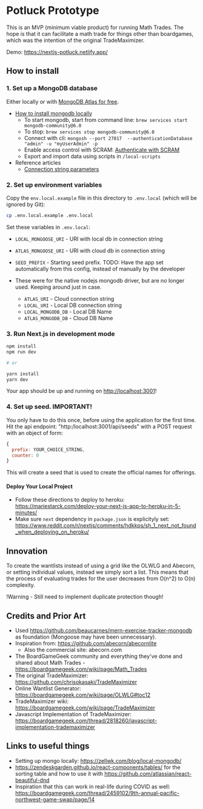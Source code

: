 # Potluck Prototype

This is an MVP (minimum viable product) for running Math Trades. The hope is that it can facilitate a math trade for things other than boardgames, which was the intention of the original TradeMaximizer.

Demo: https://nextjs-potluck.netlify.app/

## How to install

### 1. Set up a MongoDB database

Either locally or with [MongoDB Atlas for free](https://mongodb.com/atlas).

- [How to install mongodb locally](https://www.mongodb.com/docs/manual/tutorial/install-mongodb-on-os-x/)
  - To start mongodb, start from command line: `brew services start mongodb-community@6.0`
  - To stop: `brew services stop mongodb-community@6.0`
  - Connect with cli: `mongosh --port 27017  --authenticationDatabase "admin" -u "myUserAdmin" -p`
  - Enable access control with SCRAM: [Authenticate with SCRAM](https://www.mongodb.com/docs/manual/tutorial/configure-scram-client-authentication/)
  - Export and import data using scripts in `/local-scripts`
- Reference articles
  - [Connection string parameters](https://www.mongodb.com/docs/manual/reference/connection-string/#mongodb-urioption-urioption.authSource)

### 2. Set up environment variables

Copy the `env.local.example` file in this directory to `.env.local` (which will be ignored by Git):

```bash
cp .env.local.example .env.local
```

Set these variables in `.env.local`:

- `LOCAL_MONGOOSE_URI` - URI with local db in connection string
- `ATLAS_MONGOOSE_URI` - URI with cloud db in connection string
- `SEED_PREFIX` - Starting seed prefix. TODO: Have the app set automatically from this config, instead of manually by the developer

- These were for the native nodejs mongodb driver, but are no longer used. Keeping around just in case.
  - `ATLAS_URI` - Cloud connection string
  - `LOCAL_URI` - Local DB connection string
  - `LOCAL_MONGODB_DB` - Local DB Name
  - `ATLAS_MONGODB_DB` - Cloud DB Name

### 3. Run Next.js in development mode

```bash
npm install
npm run dev

# or

yarn install
yarn dev
```

Your app should be up and running on [http://localhost:3001](http://localhost:3001)!

### 4. Set up seed. IMPORTANT!

You only have to do this once, before using the application for the first time. Hit the api endpoint: "http:/localhost:3001/api/seeds" with a POST request with an object of form:

```js
{
  prefix: YOUR_CHOICE_STRING,
  counter: 0
}
```

This will create a seed that is used to create the official names for offerings.

#### Deploy Your Local Project

- Follow these directions to deploy to heroku: https://mariestarck.com/deploy-your-next-js-app-to-heroku-in-5-minutes/
- Make sure `next` dependency in `package.json` is explicityly set: https://www.reddit.com/r/nextjs/comments/hdkkps/sh_1_next_not_found_when_deploying_on_heroku/

## Innovation

To create the wantlists instead of using a grid like the OLWLG and Abecorn, or setting individual values, instead we simply sort a list. This means that the process of evaluating trades for the user decreases from O(n^2) to O(n) complexity.

!Warning - Still need to implement duplicate protection though!

## Credits and Prior Art

- Used https://github.com/beaucarnes/mern-exercise-tracker-mongodb as foundation (Mongoose may have been unnecessary).
- Inspiration from: https://github.com/abecorn/abecornlite
  - Also the commercial site: abecorn.com
- The BoardGameGeek community and everything they've done and shared about Math Trades - https://boardgamegeek.com/wiki/page/Math_Trades
- The original TradeMaximizer: https://github.com/chrisokasaki/TradeMaximizer
- Online Wantlist Generator: https://boardgamegeek.com/wiki/page/OLWLG#toc12
- TradeMaximizer wiki: https://boardgamegeek.com/wiki/page/TradeMaximizer
- Javascript Implementation of TradeMaximizer: https://boardgamegeek.com/thread/2818260/javascript-implementation-trademaximizer

## Links to useful things

- Setting up mongo locally: https://zellwk.com/blog/local-mongodb/
- https://zendeskgarden.github.io/react-components/tables/ for the sorting table and how to use it with https://github.com/atlassian/react-beautiful-dnd
- Inspiration that this can work in real-life during COVID as well: https://boardgamegeek.com/thread/2459102/9th-annual-pacific-northwest-game-swap/page/14
